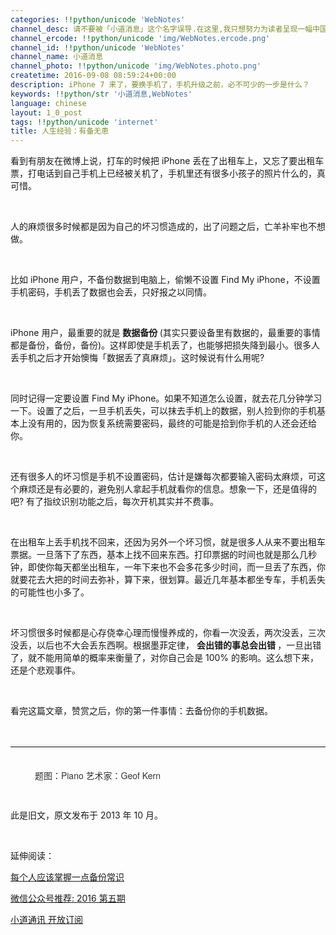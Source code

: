```yaml
---
categories: !!python/unicode 'WebNotes'
channel_desc: 请不要被「小道消息」这个名字误导.在这里,我只想努力为读者呈现一幅中国互联网的清明上河图.
channel_ercode: !!python/unicode 'img/WebNotes.ercode.png'
channel_id: !!python/unicode 'WebNotes'
channel_name: 小道消息
channel_photo: !!python/unicode 'img/WebNotes.photo.png'
createtime: 2016-09-08 08:59:24+00:00
description: iPhone 7 来了，要换手机了，手机升级之前，必不可少的一步是什么？
keywords: !!python/str '小道消息,WebNotes'
language: chinese
layout: 1_0_post
tags: !!python/unicode 'internet'
title: 人生经验：有备无患
---
```

<div class="rich_media_content" id="js_content">
<p>
         看到有朋友在微博上说，打车的时候把 iPhone 丢在了出租车上，又忘了要出租车票，打电话到自己手机上已经被关机了，手机里还有很多小孩子的照片什么的，真可惜。
        </p>
<p>
<br/>
</p>
<p>
         人的麻烦很多时候都是因为自己的坏习惯造成的，出了问题之后，亡羊补牢也不想做。
        </p>
<p>
<br/>
</p>
<p>
         比如 iPhone 用户，不备份数据到电脑上，偷懒不设置 Find My iPhone，不设置手机密码，手机丢了数据也会丢，只好报之以同情。
        </p>
<p>
<br/>
</p>
<p>
         iPhone 用户，最重要的就是
         <strong>
          数据备份
         </strong>
         (其实只要设备里有数据的，最重要的事情都是备份，备份，备份)。这样即使是手机丢了，也能够把损失降到最小。很多人丢手机之后才开始懊悔「数据丢了真麻烦」。这时候说有什么用呢?
        </p>
<p>
<br/>
</p>
<p>
         同时记得一定要设置 Find My iPhone。如果不知道怎么设置，就去花几分钟学习一下。设置了之后，一旦手机丢失，可以抹去手机上的数据，别人捡到你的手机基本上没有用的，因为恢复系统需要密码，最终的可能是拾到你手机的人还会还给你。
        </p>
<p>
<br/>
</p>
<p>
         还有很多人的坏习惯是手机不设置密码，估计是嫌每次都要输入密码太麻烦，可这个麻烦还是有必要的，避免别人拿起手机就看你的信息。想象一下，还是值得的吧? 有了指纹识别功能之后，每次开机其实并不费事。
        </p>
<p>
<br/>
</p>
<p>
         在出租车上丢手机找不回来，还因为另外一个坏习惯，就是很多人从来不要出租车票据。一旦落下了东西，基本上找不回来东西。打印票据的时间也就是那么几秒钟，即使你每天都坐出租车，一年下来也不会多花多少时间，而一旦丢了东西，你就要花去大把的时间去弥补，算下来，很划算。最近几年基本都坐专车，手机丢失的可能性也小多了。
        </p>
<p>
<br/>
</p>
<p>
         坏习惯很多时候都是心存侥幸心理而慢慢养成的，你看一次没丢，两次没丢，三次没丢，以后也不大会丢东西啊。根据墨菲定律，
         <strong>
          会出错的事总会出错
         </strong>
         ，一旦出错了，就不能用简单的概率来衡量了，对你自己会是 100% 的影响。这么想下来，还是个悲观事件。
        </p>
<p>
<br/>
</p>
<p>
         看完这篇文章，赞赏之后，你的第一件事情：去备份你的手机数据。
        </p>
<p>
<br/>
</p>
<hr style="font-family: Lato, Helvetica, Arial, freesans, clean, sans-serif; border-right-width: 0px; border-bottom-width: 0px; border-left-width: 0px; border-top-style: solid; border-top-color: rgb(234, 234, 234); height: 1px; margin-top: 1em; margin-bottom: 1em; color: rgb(51, 51, 51); white-space: normal;"/>
<p style="font-family: Lato, Helvetica, Arial, freesans, clean, sans-serif; border: 0px; margin-top: 1em; margin-bottom: 1.5em; outline: 0px; line-height: 1.5em; color: rgb(51, 51, 51); white-space: normal;">
<span style="white-space: pre-wrap; font-family: 'Helvetica Neue', Helvetica, 'Hiragino Sans GB', 'Microsoft YaHei', Arial, sans-serif;">
          题图：Piano 艺术家：Geof Kern
         </span>
<br/>
</p>
<p>
         此是旧文，原文发布于 2013 年 10 月。
         <br/>
</p>
<p>
<br/>
</p>
<p>
         延伸阅读：
        </p>
<p>
<a data_ue_src="http://mp.weixin.qq.com/s?__biz=MjM5ODIyMTE0MA==&amp;mid=214273952&amp;idx=1&amp;sn=c71f3145f2b99c7f4a0a465fa35ad48e&amp;scene=21#wechat_redirect" href="http://mp.weixin.qq.com/s?__biz=MjM5ODIyMTE0MA==&amp;mid=214273952&amp;idx=1&amp;sn=c71f3145f2b99c7f4a0a465fa35ad48e&amp;scene=21#wechat_redirect" target="_blank">
          每个人应该掌握一点备份常识
         </a>
<br/>
</p>
<p>
<a data_ue_src="http://mp.weixin.qq.com/s?__biz=MjM5ODIyMTE0MA==&amp;mid=2650968643&amp;idx=1&amp;sn=b25bba46e3cc965f663853e9d7b77098&amp;chksm=bd3836788a4fbf6eb6d33a3f50e75d9108d4ea9913f0a3e8ef1e2a2db610c6a9a18e128a1058&amp;scene=21#wechat_redirect" href="http://mp.weixin.qq.com/s?__biz=MjM5ODIyMTE0MA==&amp;mid=2650968643&amp;idx=1&amp;sn=b25bba46e3cc965f663853e9d7b77098&amp;chksm=bd3836788a4fbf6eb6d33a3f50e75d9108d4ea9913f0a3e8ef1e2a2db610c6a9a18e128a1058&amp;scene=21#wechat_redirect" target="_blank">
          微信公众号推荐: 2016 第五期
         </a>
<br/>
</p>
<p>
<a data_ue_src="http://mp.weixin.qq.com/s?__biz=MjM5ODIyMTE0MA==&amp;mid=2650968631&amp;idx=2&amp;sn=c6e7d164beba9b795829789fa022a8b6&amp;chksm=bd38360c8a4fbf1a885d6f4e8f2cf66812fd07da1319c5e8bd9bf495591c8bc4226dcbb2381b&amp;scene=21#wechat_redirect" href="http://mp.weixin.qq.com/s?__biz=MjM5ODIyMTE0MA==&amp;mid=2650968631&amp;idx=2&amp;sn=c6e7d164beba9b795829789fa022a8b6&amp;chksm=bd38360c8a4fbf1a885d6f4e8f2cf66812fd07da1319c5e8bd9bf495591c8bc4226dcbb2381b&amp;scene=21#wechat_redirect" target="_blank">
          小道通讯 开放订阅
         </a>
<br/>
</p>
<p>
<br/>
</p>
<p>
<br/>
</p>
</div>